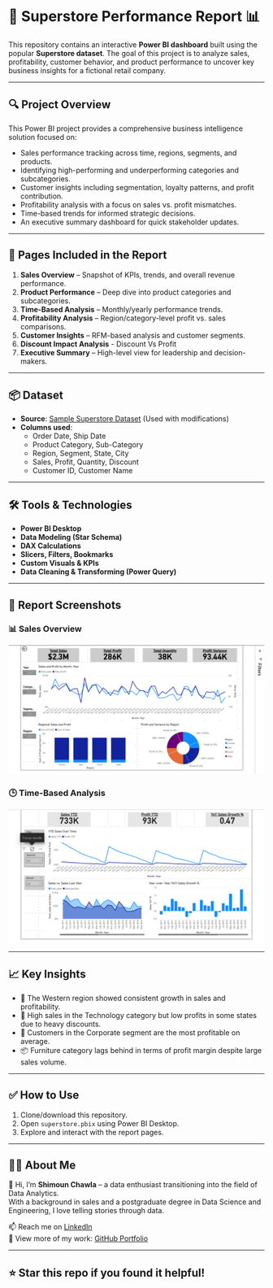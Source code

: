 # 🛒 Superstore Performance Report 📊

This repository contains an interactive **Power BI dashboard** built using the popular **Superstore dataset**. The goal of this project is to analyze sales, profitability, customer behavior, and product performance to uncover key business insights for a fictional retail company.

---

## 🔍 Project Overview

This Power BI project provides a comprehensive business intelligence solution focused on:
- Sales performance tracking across time, regions, segments, and products.
- Identifying high-performing and underperforming categories and subcategories.
- Customer insights including segmentation, loyalty patterns, and profit contribution.
- Profitability analysis with a focus on sales vs. profit mismatches.
- Time-based trends for informed strategic decisions.
- An executive summary dashboard for quick stakeholder updates.

---

## 📁 Pages Included in the Report

1. **Sales Overview** – Snapshot of KPIs, trends, and overall revenue performance.
2. **Product Performance** – Deep dive into product categories and subcategories.
3. **Time-Based Analysis** – Monthly/yearly performance trends.
4. **Profitability Analysis** – Region/category-level profit vs. sales comparisons.
5. **Customer Insights** – RFM-based analysis and customer segments.
6. **Discount Impact Analysis** - Discount Vs Profit
7. **Executive Summary** – High-level view for leadership and decision-makers.

---

## 📦 Dataset

- **Source**: [Sample Superstore Dataset](https://www.kaggle.com/datasets/vivek468/superstore-dataset-final) (Used with modifications)
- **Columns used**:
  - Order Date, Ship Date
  - Product Category, Sub-Category
  - Region, Segment, State, City
  - Sales, Profit, Quantity, Discount
  - Customer ID, Customer Name

---

## 🛠 Tools & Technologies

- **Power BI Desktop**
- **Data Modeling (Star Schema)**
- **DAX Calculations**
- **Slicers, Filters, Bookmarks**
- **Custom Visuals & KPIs**
- **Data Cleaning & Transforming (Power Query)**

---

## 📸 Report Screenshots

 ### 📊 Sales Overview
![Sales Overview](screenshots/Sales-Overview.png)

### 🕒 Time-Based Analysis
![Time-Based Analysis](screenshots/Time_Based_Analysis.png)

---

## 📈 Key Insights

- 📍 The Western region showed consistent growth in sales and profitability.
- 🔴 High sales in the Technology category but low profits in some states due to heavy discounts.
- 🧠 Customers in the Corporate segment are the most profitable on average.
- 📦 Furniture category lags behind in terms of profit margin despite large sales volume.

---

## ✅ How to Use

1. Clone/download this repository.
2. Open `superstore.pbix` using Power BI Desktop.
3. Explore and interact with the report pages.

---

## 🙋‍♂️ About Me

👋 Hi, I’m **Shimoun Chawla** – a data enthusiast transitioning into the field of Data Analytics.  
With a background in sales and a postgraduate degree in Data Science and Engineering, I love telling stories through data.

📫 Reach me on [LinkedIn](https://www.linkedin.com/in/shimoun-chawla/)  
🔗 View more of my work: [GitHub Portfolio](https://github.com/ShimounChawla)

---

## ⭐ Star this repo if you found it helpful!
